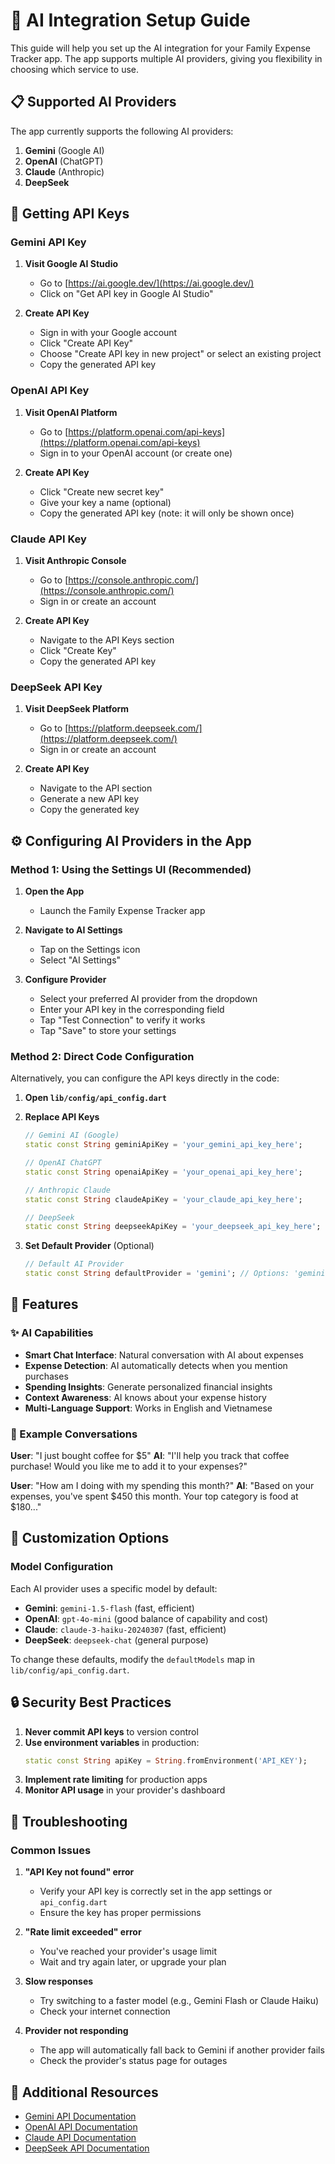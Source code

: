 # 🤖 AI Integration Setup Guide

This guide will help you set up the AI integration for your Family Expense Tracker app. The app supports multiple AI providers, giving you flexibility in choosing which service to use.

## 📋 Supported AI Providers

The app currently supports the following AI providers:

1. **Gemini** (Google AI)
2. **OpenAI** (ChatGPT)
3. **Claude** (Anthropic)
4. **DeepSeek**

## 🔑 Getting API Keys

### Gemini API Key

1. **Visit Google AI Studio**
   - Go to [https://ai.google.dev/](https://ai.google.dev/)
   - Click on "Get API key in Google AI Studio"

2. **Create API Key**
   - Sign in with your Google account
   - Click "Create API Key"
   - Choose "Create API key in new project" or select an existing project
   - Copy the generated API key

### OpenAI API Key

1. **Visit OpenAI Platform**
   - Go to [https://platform.openai.com/api-keys](https://platform.openai.com/api-keys)
   - Sign in to your OpenAI account (or create one)

2. **Create API Key**
   - Click "Create new secret key"
   - Give your key a name (optional)
   - Copy the generated API key (note: it will only be shown once)

### Claude API Key

1. **Visit Anthropic Console**
   - Go to [https://console.anthropic.com/](https://console.anthropic.com/)
   - Sign in or create an account

2. **Create API Key**
   - Navigate to the API Keys section
   - Click "Create Key"
   - Copy the generated API key

### DeepSeek API Key

1. **Visit DeepSeek Platform**
   - Go to [https://platform.deepseek.com/](https://platform.deepseek.com/)
   - Sign in or create an account

2. **Create API Key**
   - Navigate to the API section
   - Generate a new API key
   - Copy the generated key

## ⚙️ Configuring AI Providers in the App

### Method 1: Using the Settings UI (Recommended)

1. **Open the App**
   - Launch the Family Expense Tracker app

2. **Navigate to AI Settings**
   - Tap on the Settings icon
   - Select "AI Settings"

3. **Configure Provider**
   - Select your preferred AI provider from the dropdown
   - Enter your API key in the corresponding field
   - Tap "Test Connection" to verify it works
   - Tap "Save" to store your settings

### Method 2: Direct Code Configuration

Alternatively, you can configure the API keys directly in the code:

1. **Open `lib/config/api_config.dart`**

2. **Replace API Keys**
   ```dart
   // Gemini AI (Google)
   static const String geminiApiKey = 'your_gemini_api_key_here';
   
   // OpenAI ChatGPT
   static const String openaiApiKey = 'your_openai_api_key_here';
   
   // Anthropic Claude
   static const String claudeApiKey = 'your_claude_api_key_here';
   
   // DeepSeek
   static const String deepseekApiKey = 'your_deepseek_api_key_here';
   ```

3. **Set Default Provider** (Optional)
   ```dart
   // Default AI Provider
   static const String defaultProvider = 'gemini'; // Options: 'gemini', 'openai', 'claude', 'deepseek'
   ```

## 🚀 Features

### ✨ AI Capabilities

- **Smart Chat Interface**: Natural conversation with AI about expenses
- **Expense Detection**: AI automatically detects when you mention purchases
- **Spending Insights**: Generate personalized financial insights
- **Context Awareness**: AI knows about your expense history
- **Multi-Language Support**: Works in English and Vietnamese

### 💬 Example Conversations

**User**: "I just bought coffee for $5"
**AI**: "I'll help you track that coffee purchase! Would you like me to add it to your expenses?"

**User**: "How am I doing with my spending this month?"
**AI**: "Based on your expenses, you've spent $450 this month. Your top category is food at $180..."

## 🔧 Customization Options

### Model Configuration

Each AI provider uses a specific model by default:

- **Gemini**: `gemini-1.5-flash` (fast, efficient)
- **OpenAI**: `gpt-4o-mini` (good balance of capability and cost)
- **Claude**: `claude-3-haiku-20240307` (fast, efficient)
- **DeepSeek**: `deepseek-chat` (general purpose)

To change these defaults, modify the `defaultModels` map in `lib/config/api_config.dart`.

## 🔒 Security Best Practices

1. **Never commit API keys** to version control
2. **Use environment variables** in production:
   ```dart
   static const String apiKey = String.fromEnvironment('API_KEY');
   ```
3. **Implement rate limiting** for production apps
4. **Monitor API usage** in your provider's dashboard

## 🐛 Troubleshooting

### Common Issues

1. **"API Key not found" error**
   - Verify your API key is correctly set in the app settings or `api_config.dart`
   - Ensure the key has proper permissions

2. **"Rate limit exceeded" error**
   - You've reached your provider's usage limit
   - Wait and try again later, or upgrade your plan

3. **Slow responses**
   - Try switching to a faster model (e.g., Gemini Flash or Claude Haiku)
   - Check your internet connection

4. **Provider not responding**
   - The app will automatically fall back to Gemini if another provider fails
   - Check the provider's status page for outages

## 📝 Additional Resources

- [Gemini API Documentation](https://ai.google.dev/docs)
- [OpenAI API Documentation](https://platform.openai.com/docs/api-reference)
- [Claude API Documentation](https://docs.anthropic.com/claude/reference/getting-started-with-the-api)
- [DeepSeek API Documentation](https://platform.deepseek.com/docs)